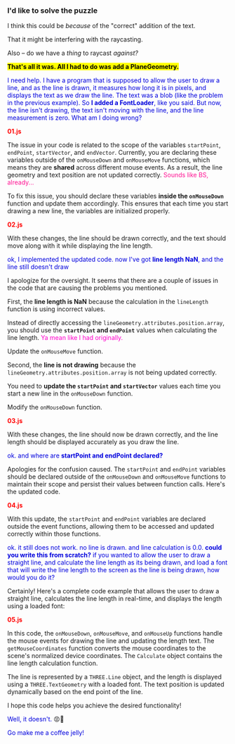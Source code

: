 ### I'd like to solve the puzzle

I think this could be *because* of the "correct" addition of the text.

That it might be interfering with the raycasting.

Also &ndash; do we have a *thing* to raycast *against?*

<mark>**That's all it was.  All I had to do was add a PlaneGeometry.**</mark>

<span style="color:#0000dd;">I need help.  I have a program that is supposed to allow the user to draw a line, and as the line is drawn, it measures how long it is in pixels, and displays the text as we draw the line.  The text was a blob (like the problem in the previous example).  So <span style="color:#0000dd;font-weight:bold;">I added a FontLoader</span>, like you said.  But now, the line isn't drawing, the text isn't moving with the line, and the line measurement is zero.  What am I doing wrong?</span>

<span style="color:red;font-weight:bold">01.js</span>

The issue in your code is related to the scope of the variables `startPoint`, `endPoint`, `startVector`, and `endVector`. Currently, you are declaring these variables outside of the `onMouseDown` and `onMouseMove` functions, which means they are **shared** across different mouse events. As a result, the line geometry and text position are not updated correctly. <span style="color:deeppink;">Sounds like BS, already...</span>

To fix this issue, you should declare these variables **inside the `onMouseDown`** function and update them accordingly. This ensures that each time you start drawing a new line, the variables are initialized properly.

<span style="color:red;font-weight:bold">02.js</span>

With these changes, the line should be drawn correctly, and the text should move along with it while displaying the line length.

<span style="color:#0000dd;">ok, I implemented the updated code.  now I've got <span style="color:#0000dd;font-weight:bold;">line length NaN</span>, and the line still doesn't draw</span>

I apologize for the oversight. It seems that there are a couple of issues in the code that are causing the problems you mentioned.

First, the **line length is NaN** because the calculation in the `lineLength` function is using incorrect values.

Instead of directly accessing the `lineGeometry.attributes.position.array`, you should use the **`startPoint` and `endPoint`** values when calculating the line length. <span style="color:#ff00cc;">Ya mean like I had originally.</span>

Update the `onMouseMove` function.

Second, the **line is not drawing** because the `lineGeometry.attributes.position.array` is not being updated correctly.

You need to **update the `startPoint` and `startVector`** values each time you start a new line in the `onMouseDown` function.

Modify the `onMouseDown` function.

<span style="color:red;font-weight:bold">03.js</span>

With these changes, the line should now be drawn correctly, and the line length should be displayed accurately as you draw the line.

<span style="color:#0000dd;">ok.  and where are <span style="color:#0000dd;font-weight:bold;">startPoint and endPoint declared?</span></span>

Apologies for the confusion caused. The `startPoint` and `endPoint` variables should be declared outside of the `onMouseDown` and `onMouseMove` functions to maintain their scope and persist their values between function calls. Here's the updated code.

<span style="color:red;font-weight:bold">04.js</span>

With this update, the `startPoint` and `endPoint` variables are declared outside the event functions, allowing them to be accessed and updated correctly within those functions.

<span style="color:#0000dd;">ok.  it still does not work.  no line is drawn.  and line calculation is 0.0.  <span style="color:#0000dd;font-weight:bold;">could you write this from scratch?</span>  if you wanted to allow the user to draw a straight line, and calculate the line length as its being drawn, and load a font that will write the line length to the screen as the line is being drawn, how would you do it?</span>

Certainly! Here's a complete code example that allows the user to draw a straight line, calculates the line length in real-time, and displays the length using a loaded font:

<span style="color:red;font-weight:bold">05.js</span>

In this code, the `onMouseDown`, `onMouseMove`, and `onMouseUp` functions handle the mouse events for drawing the line and updating the length text. The `getMouseCoordinates` function converts the mouse coordinates to the scene's normalized device coordinates. The `Calculate` object contains the line length calculation function.

The line is represented by a `THREE.Line` object, and the length is displayed using a `THREE.TextGeometry` with a loaded font. The text position is updated dynamically based on the end point of the line.

I hope this code helps you achieve the desired functionality!

<span style="color:#0000dd;">Well, it doesn't.</span> 😡💢

<span style="color:#0000dd;">Go make me a coffee jelly!</span>

<br>
